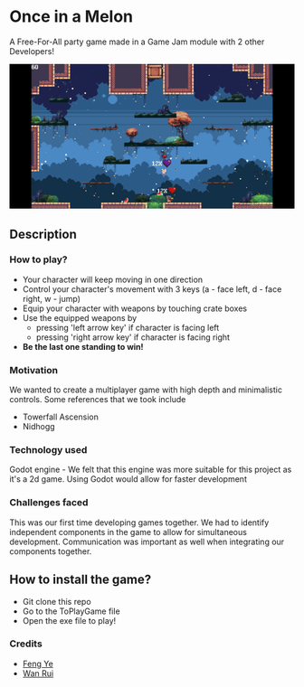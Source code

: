 # Once in a Melon
A Free-For-All party game made in a Game Jam module with 2 other Developers!

![alt-text](https://github.com/sleepy-pan-da/Once-in-a-Melon/blob/8d6f943a4e05762bb11b7cc590020b2a97538853/assets/Gifs/demo.gif)

## Description
### How to play?
- Your character will keep moving in one direction
- Control your character's movement with 3 keys (a - face left, d - face right, w - jump) 
- Equip your character with weapons by touching crate boxes
- Use the equipped weapons by 
    - pressing 'left arrow key' if character is facing left
    - pressing 'right arrow key' if character is facing right
- **Be the last one standing to win!**

### Motivation
We wanted to create a multiplayer game with high depth and minimalistic controls. 
Some references that we took include
- Towerfall Ascension
- Nidhogg

### Technology used
Godot engine - We felt that this engine was more suitable for this project as it's a 2d game. Using Godot would allow for faster development

### Challenges faced
This was our first time developing games together. We had to identify independent components in the game to allow for simultaneous development. Communication was important as well when integrating our components together. 

## How to install the game?
- Git clone this repo
- Go to the ToPlayGame file
- Open the exe file to play!

### Credits
- [Feng Ye](https://github.com/CaedenZ)
- [Wan Rui](https://github.com/steamedbao)
